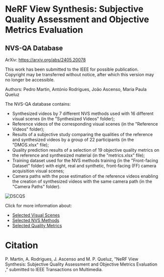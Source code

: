 # NeRF View Synthesis: Subjective Quality Assessment and Objective Metrics Evaluation
## NVS-QA Database

ArXiv: https://arxiv.org/abs/2405.20078

This work has been submitted to the IEEE for possible publication. Copyright may be transferred without notice, after which this version may no longer be accessible.

Authors: Pedro Martin, António Rodrigues, João Ascenso, Maria Paula Queluz 

The NVS-QA database contains: 

+ Synthesized videos by 7 different NVS methods used with 16 different visual scenes (in the "Synthesized Videos" folder);
+ Reference videos of the corresponding visual scenes (in the "Reference Videos" folder);
+ Results of a subjective study comparing the qualities of the reference and synthesized videos by a group of 22 participants (in the "DMOS.xlsx" file);
+ Quality prediction results of a selection of 19 objective quality metrics on the reference and synthesized material (in the "metrics.xlsx" file);
+ Training dataset used for the NVS methods training (in the "Front-facing Dataset" folder) with eight, real and synthetic, front-facing (FF) camera acquisition visual scenes;
+ Camera paths with the pose estimation of the reference videos enabling the creation of synthesized videos with the same camera path (in the "Camera Paths" folder).

![DSCQS](https://github.com/pedrogcmartin/NeRF-QA-Database/blob/main/github%20images/DSCQS.jpg)

Click for more information about:

+ [Selected Visual Scenes](https://github.com/pedrogcmartin/NVS-QA-Database/blob/main/docs/scenes.md)
+ [Selected NVS Methods](https://github.com/pedrogcmartin/NVS-QA-Database/blob/main/docs/methods.md)
+ [Selected Quality Metrics](https://github.com/pedrogcmartin/NVS-QA-Database/blob/main/docs/metrics.md)

# Citation

P. Martin, A. Rodrigues, J. Ascenso and M. P. Queluz, "NeRF View Synthesis: Subjective Quality Assessment and Objective Metrics Evaluation
," submitted to IEEE Transactions on Multimedia.
